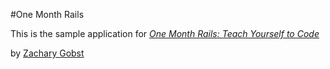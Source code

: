 #One Month Rails

This is the sample application for
[*One Month Rails: Teach Yourself to Code*](http:onemonthrails.com)

by [Zachary Gobst](gobstart.me)